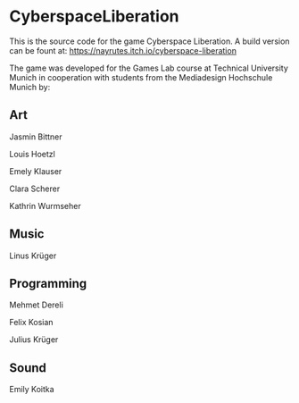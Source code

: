# CyberspaceLiberation

This is the source code for the game Cyberspace Liberation.
A build version can be fount at: https://nayrutes.itch.io/cyberspace-liberation

The game was developed for the Games Lab course at Technical University Munich in cooperation with students from the Mediadesign Hochschule Munich by:

## Art

Jasmin Bittner

Louis Hoetzl

Emely Klauser

Clara Scherer

Kathrin Wurmseher

## Music

Linus Krüger

## Programming

Mehmet Dereli

Felix Kosian

Julius Krüger

## Sound

Emily Koitka

